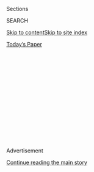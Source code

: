 <div id="app">

<div>

<div>

<div>

<div class="NYTAppHideMasthead css-1q2w90k e1suatyy0">

<div class="section css-ui9rw0 e1suatyy2">

<div class="css-eph4ug er09x8g0">

<div class="css-6n7j50">

</div>

<span class="css-1dv1kvn">Sections</span>

<div class="css-10488qs">

<span class="css-1dv1kvn">SEARCH</span>

</div>

[Skip to content](#site-content)[Skip to site index](#site-index)

</div>

<div class="css-10698na e1huz5gh0">

</div>

</div>

<div id="masthead-bar-one" class="section hasLinks css-15hmgas e1csuq9d3">

<div class="css-uqyvli e1csuq9d0">

</div>

<div class="css-1uqjmks e1csuq9d1">

</div>

<div class="css-9e9ivx">

[](https://myaccount.nytimes.com/auth/login?response_type=cookie&client_id=vi)

</div>

<div class="css-1bvtpon e1csuq9d2">

[Today’s Paper](https://www.nytimes.com/section/todayspaper)

</div>

</div>

</div>

</div>

<div data-aria-hidden="false">

<div id="site-content" role="main">

<div>

<div class="css-1aor85t" style="opacity:0.000000001;z-index:-1;visibility:hidden">

<div class="css-1hqnpie">

<div class="css-epjblv">

<span class="css-z6pdnw">Afghan War Casualty Report: August 2020</span>

</div>

<div class="css-k008qs">

<div class="css-1iwv8en">

<span class="css-18z7m18"></span>

<div>

<div>

</div>

</div>

</div>

<span class="css-1n6z4y">https://nyti.ms/3igBKGi</span>

<div class="css-1705lsu">

<div class="css-4xjgmj">

<div class="css-4skfbu" role="toolbar" data-aria-label="Social Media Share buttons, Save button, and Comments Panel with current comment count" data-testid="share-tools">

  - 
  - 
  - 
  - 
    
    <div class="css-6n7j50">
    
    </div>

  - 
  - 

</div>

</div>

</div>

</div>

</div>

</div>

<div id="NYT_TOP_BANNER_REGION" class="css-13pd83m">

</div>

<div id="top-wrapper" class="css-1sy8kpn">

<div id="top-slug" class="css-l9onyx">

Advertisement

</div>

[Continue reading the main story](#after-top)

<div class="ad top-wrapper" style="text-align:center;height:100%;display:block;min-height:250px">

<div id="top" class="place-ad" data-position="top" data-size-key="top">

</div>

</div>

<div id="after-top">

</div>

</div>

<div>

<div id="sponsor-wrapper" class="css-1hyfx7x">

<div id="sponsor-slug" class="css-19vbshk">

Supported by

</div>

[Continue reading the main story](#after-sponsor)

<div id="sponsor" class="ad sponsor-wrapper" style="text-align:center;height:100%;display:block">

</div>

<div id="after-sponsor">

</div>

</div>

<div class="css-186x18t">

at war

</div>

<div class="css-1vkm6nb ehdk2mb0">

# Afghan War Casualty Report: August 2020

</div>

At least 42 pro-government forces and 41 civilians have been killed in
Afghanistan in August.

<div class="css-79elbk" data-testid="photoviewer-wrapper">

<div class="css-z3e15g" data-testid="photoviewer-wrapper-hidden">

</div>

<div class="css-1a48zt4 ehw59r15" data-testid="photoviewer-children">

![<span class="css-i48y28 e13ogyst0" data-aria-hidden="true">Afghan
soldiers walk past debris near the main entrance of a prison after a
raid in Jalalabad on Aug.
3.</span><span class="css-ach9cc e1z0qqy90" itemprop="copyrightHolder"><span class="css-1ly73wi e1tej78p0">Credit...</span><span><span>Noorullah
Shirzada/Agence France-Presse — Getty
Images</span></span></span>](https://static01.nyt.com/images/2020/08/06/magazine/06atwar-casualtyreport/merlin_175290609_5cd3519d-57a9-4bec-8411-81309525a069-articleLarge.jpg?quality=75&auto=webp&disable=upscale)

</div>

</div>

<div class="css-18e8msd">

<div class="css-vp77d3 epjyd6m0">

<div class="css-1baulvz">

By <span class="css-1baulvz last-byline" itemprop="name">Fahim
Abed</span>

</div>

</div>

  - Aug. 6, 2020

  - 
    
    <div class="css-4xjgmj">
    
    <div class="css-d8bdto" role="toolbar" data-aria-label="Social Media Share buttons, Save button, and Comments Panel with current comment count" data-testid="share-tools">
    
      - 
      - 
      - 
      - 
        
        <div class="css-6n7j50">
        
        </div>
    
      - 
      - 
    
    </div>
    
    </div>

</div>

</div>

<div class="section meteredContent css-1r7ky0e" name="articleBody" itemprop="articleBody">

<div class="css-1fanzo5 StoryBodyCompanionColumn">

<div class="css-53u6y8">

The following report compiles all significant security incidents
confirmed by New York Times reporters throughout Afghanistan from the
past seven days. It is necessarily incomplete as many local officials
refuse to confirm casualty information. The report includes government
claims of insurgent casualty figures, but in most cases these cannot be
independently verified by The Times. Similarly, the reports do not
include Taliban claims for their attacks on the government unless they
can be verified. Both sides routinely inflate casualty totals for their
opponents.

## July 31-Aug. 6, 2020

At least 42 pro-government forces and 41 civilians were killed in
Afghanistan during the past week. The Taliban announced a three-day
cease-fire during Eid al-Adha, the Feast of Sacrifice, starting Friday.
The Afghan Ministry of Interior said that the Taliban carried out 38
attacks during the cease-fire, killing 20 civilians and wounding 40
others. The deadliest attack took place in Nangarhar Province, where
Islamic State militants and affiliated groups attacked the main prison
in Jalalabad City, the provincial capital. At least 30 people —
including 11 police officers, five prisoners and 14 civilians — were
killed. In Baghlan Province, the convoy of a former member of the
provincial council was ambushed by the Taliban in the Chemai Sher area
of Pul-i-Kumri, the provincial capital. The 12 police officers guarding
the convoy were all killed.

\[[Read the Afghan War Casualty Report from previous
weeks.](https://www.nytimes.com/spotlight/afghan-war-casualty-reports)\]

**Aug. 6 Helmand Province: six police officers killed**

The Taliban attacked security outposts in Nawa District, killing six
police officers.

**Aug. 6 Nimroz Province: one police officer killed**

A Humvee hit a roadside bomb in the Chore Sanarud area of Charburjak
District, killing one police officer and wounding four others.

</div>

</div>

<div class="css-1fanzo5 StoryBodyCompanionColumn">

<div class="css-53u6y8">

**Aug. 6 Kunduz Province: one local police officer killed**

A Taliban marksman shot and killed a local police officer in his outpost
in the Madrasa area of Ali Abad District while he was on duty.

**Aug. 5 Kandahar Province: one civilian killed**

A former police officer who was running a grocery shop in the Hadurokali
area of Arghandab District was shot and killed by unknown gunmen near
his store. He resigned from his job as a police officer three years ago.

**Aug. 4 Takhar Province: one civilian killed**

A local singer was shot and killed by the Taliban when he was heading
home from a wedding ceremony in the Ezana area of Chah Aab District.

**Aug. 4 Herat Province: two soldiers killed**

The Taliban ambushed a military convoy in the Chehel-Dokhtaran area of
Kushk-e-Robat Sangi District, killing two soldiers and wounding six
others. The military convoy was heading toward Torghundi Port when it
came under attack.

**Aug. 4 Baghlan Province: 12 police officers killed**

A convoy transporting a former member of the provincial council was
ambushed by the Taliban in the Chemai Sher area of Pul-i-Kumri, the
provincial capital, killing 12 police officers who were guarding the
convoy.

</div>

</div>

<div class="css-1fanzo5 StoryBodyCompanionColumn">

<div class="css-53u6y8">

**Aug. 4 Nimroz Province: seven civilians killed**

A civilian minibus was blown up when a roadside bomb planted by the
Taliban exploded in Khashrod District, killing seven civilians.

**Aug. 3 Herat Province: one police officer killed**

A police officer on duty was shot and killed by unknown gunmen on
motorcycles in the Second Police District of Herat City, the provincial
capital. The attackers managed to escape from the area.

**Aug. 3 Badghis Province: four civilians killed**

A mortar fired by the Afghan army hit a house in the center of Bala
Murghab District, killing three children and one woman. Two other
civilians were wounded.

**Aug. 3 Nangarhar Province: 30 people killed**

Militants of the Islamic State and affiliated groups attacked the main
prison in Jalalabad City, the provincial capital, where clashes
continued for nearly 20 hours between 11 attackers and Afghan security
forces. At least 30 people — including 11 police officers, five
prisoners and 14 civilians — were killed. At least 48 people were
wounded, though an exact breakdown was not provided. Roughly 1,793
prisoners were in the prison at the time of attack; 430 of them were
rescued by security forces while another 1,025 were arrested while
trying to escape. After the attack, 300 prisoners went missing,
including 71 members of the Islamic State and 27 Taliban insurgents.

</div>

</div>

<div>

</div>

<div class="css-1fanzo5 StoryBodyCompanionColumn">

<div class="css-53u6y8">

**Aug. 3 Helmand Province: one police officer killed**

Unknown gunmen on a motorcycle opened fire on police officers in the
Third Police District of Lashkar Gah, killing one police officer before
fleeing the area.

**Aug. 3 Kandahar Province: three civilians killed**

A roadside bomb targeted a civilian vehicle in the Kacha Ziarat area of
Spin Boldak District, killing three civilians and wounding two others.

</div>

</div>

<div class="css-1fanzo5 StoryBodyCompanionColumn">

<div class="css-53u6y8">

**Aug. 3 Ghor Province: one security force killed**

One member of the National Directorate of Security, Afghanistan’s
intelligence agency, was shot and killed by the Taliban in the village
of Akhta-Khana in Firoz Koh, the provincial capital.

**Aug. 1 Ghazni Province: one civilian killed**

A civil activist was kidnapped and killed by the Taliban in the
Taliban-controlled Khodzaey village of Andar District while visiting his
family during the Eid al-Adha cease-fire.

**Aug. 1 Uruzgan Province: one civilian killed**

One civilian was killed when a roadside bomb planted by the Taliban
exploded near his garden in Tarin Kot, the provincial capital.

**July 31 Helmand Province: six soldiers killed**

A roadside bomb hit a military vehicle in the Torasha area of Sangin
District when the convoy was heading toward a nearby military base. Six
soldiers were killed and four others were wounded, while an additional
two soldiers went missing after the Taliban ambushed the convoy.

**July 31 Uruzgan Province: four civilians killed**

Four civilians, including two children, were killed when a roadside bomb
planted by the Taliban exploded in the center of Dehrawot District.

-----

Reporting was contributed by the following New York Times reporters:
Najim Rahim from Kunduz, Taimoor Shah from Kandahar, Zabihullah Ghazi
from Nangarhar and Asadullah Timoory from Herat.

</div>

</div>

<div>

</div>

</div>

<div>

</div>

<div>

</div>

<div>

</div>

<div>

<div id="bottom-wrapper" class="css-1ede5it">

<div id="bottom-slug" class="css-l9onyx">

Advertisement

</div>

[Continue reading the main story](#after-bottom)

<div id="bottom" class="ad bottom-wrapper" style="text-align:center;height:100%;display:block;min-height:90px">

</div>

<div id="after-bottom">

</div>

</div>

</div>

</div>

</div>

## Site Index

<div>

</div>

## Site Information Navigation

  - [© <span>2020</span> <span>The New York Times
    Company</span>](https://help.nytimes.com/hc/en-us/articles/115014792127-Copyright-notice)

<!-- end list -->

  - [NYTCo](https://www.nytco.com/)
  - [Contact
    Us](https://help.nytimes.com/hc/en-us/articles/115015385887-Contact-Us)
  - [Work with us](https://www.nytco.com/careers/)
  - [Advertise](https://nytmediakit.com/)
  - [T Brand Studio](http://www.tbrandstudio.com/)
  - [Your Ad
    Choices](https://www.nytimes.com/privacy/cookie-policy#how-do-i-manage-trackers)
  - [Privacy](https://www.nytimes.com/privacy)
  - [Terms of
    Service](https://help.nytimes.com/hc/en-us/articles/115014893428-Terms-of-service)
  - [Terms of
    Sale](https://help.nytimes.com/hc/en-us/articles/115014893968-Terms-of-sale)
  - [Site Map](https://spiderbites.nytimes.com)
  - [Help](https://help.nytimes.com/hc/en-us)
  - [Subscriptions](https://www.nytimes.com/subscription?campaignId=37WXW)

</div>

</div>

</div>

</div>
